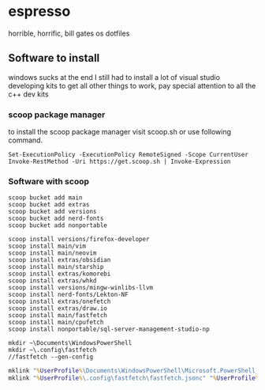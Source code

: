 # espresso
horrible, horrific, bill gates os dotfiles

## Software to install

windows sucks at the end I still had to install a lot of 
visual studio developing kits to get all other things to work,
pay special attention to all the c++ dev kits

### scoop package manager

to install the scoop package manager visit scoop.sh or use following command.

```shell
Set-ExecutionPolicy -ExecutionPolicy RemoteSigned -Scope CurrentUser
Invoke-RestMethod -Uri https://get.scoop.sh | Invoke-Expression
```

### Software with scoop

```shell
scoop bucket add main
scoop bucket add extras
scoop bucket add versions
scoop bucket add nerd-fonts
scoop bucket add nonportable

scoop install versions/firefox-developer
scoop install main/vim
scoop install main/neovim
scoop install extras/obsidian
scoop install main/starship
scoop install extras/komorebi
scoop install extras/whkd
scoop install versions/mingw-winlibs-llvm
scoop install nerd-fonts/Lekton-NF
scoop install extras/onefetch
scoop install extras/draw.io
scoop install main/fastfetch
scoop install main/cpufetch
scoop install nonportable/sql-server-management-studio-np
```

```shell
mkdir ~\Documents\WindowsPowerShell
mkdir ~\.config\fastfetch
//fastfetch --gen-config
```

```cmd
mklink "%UserProfile%\Documents\WindowsPowerShell\Microsoft.PowerShell_profile.ps1" "%UserProfile%\espresso\shell\Microsoft.PowerShell_profile.ps1"
mklink "%UserProfile%\.config\fastfetch\fastfetch.jsonc" "%UserProfile%\espresso\fastfetch\fastfetch.jsonc"
```

